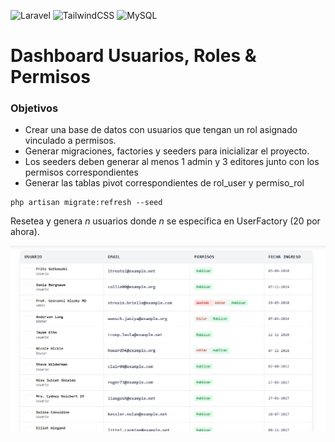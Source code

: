 ![Laravel](https://img.shields.io/badge/laravel-%23FF2D20.svg?style=for-the-badge&logo=laravel&logoColor=white)
![TailwindCSS](https://img.shields.io/badge/tailwindcss-%2338B2AC.svg?style=for-the-badge&logo=tailwind-css&logoColor=white)
![MySQL](https://img.shields.io/badge/mysql-%2300f.svg?style=for-the-badge&logo=mysql&logoColor=white)

# Dashboard Usuarios, Roles & Permisos

### Objetivos

-   Crear una base de datos con usuarios que tengan un rol asignado vinculado a permisos.
-   Generar migraciones, factories y seeders para inicializar el proyecto.
-   Los seeders deben generar al menos 1 admin y 3 editores junto con los permisos correspondientes
-   Generar las tablas pivot correspondientes de rol_user y permiso_rol

```
php artisan migrate:refresh --seed
```

Resetea y genera _n_ usuarios donde _n_ se especifica en UserFactory (20 por ahora).

![script](https://github.com/ratofante/laravel-factory-seeders-roles-y-permisos/blob/main/dashboard.png?raw=true)
